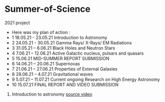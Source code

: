 # Summer-of-Science
2021 project
+ Here was my plan of action :
+ 1 18.05.21 - 23.05.21 Introduction to Astronomy 
+ 2 24.05.21 - 30.05.21 Gamma Rays/ X-Rays/ EM Radiations
+ 3 31.05.21 – 6.06.21 Black Holes and Neutron Stars
+ 4 7.06.21 – 12.06.21 Active Galactic nucleus, pulsars and quasars
+ 5 15.06.21 MID-SUMMER REPORT SUBMISSION
+ 6 14.06.21 – 20.06.21 Supernovas 
+ 7 21.06.21 – 27.06.21 Properties of External Galaxies
+ 8 28.06.21 – 4.07.21 Gravitational waves
+ 9 5.07.21 – 11.07.21 Current ongoing Research on High Energy Astronomy
+ 10 15.07.21 FINAL REPORT AND VIDEO SUBMISSION


1. Introduction to astronomy
[source video](https://www.youtube.com/watch?v=0rHUDWjR5gg&list=PL8dPuuaLjXtPAJr1ysd5yGIyiSFuh0mIL)


